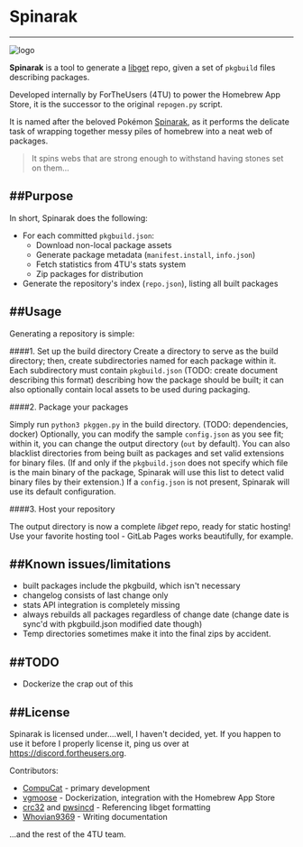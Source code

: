 # Spinarak
---
![logo](https://cdn.bulbagarden.net/upload/thumb/7/75/167Spinarak.png/100px-167Spinarak.png)

**Spinarak** is a tool to generate a [libget](https://github.com/vgmoose/libget) repo, given a set of `pkgbuild` files describing packages.

Developed internally by ForTheUsers (4TU) to power the Homebrew App Store, it is the successor to the original `repogen.py` script.

It is named after the beloved Pokémon [Spinarak](https://bulbapedia.bulbagarden.net/wiki/Spinarak_(Pok%C3%A9mon)), as it performs the delicate task of wrapping together messy piles of homebrew into a neat web of packages.

> It spins webs that are strong enough to withstand having stones set on them...

##Purpose
---

In short, Spinarak does the following:
- For each committed `pkgbuild.json`:
	- Download non-local package assets
	- Generate package metadata (`manifest.install`, `info.json`)
	- Fetch statistics from 4TU's stats system
	- Zip packages for distribution
- Generate the repository's index (`repo.json`), listing all built packages

##Usage
---

Generating a repository is simple:

####1. Set up the build directory
Create a directory to serve as the build directory; then, create subdirectories named for each package within it. Each subdirectory must contain `pkgbuild.json` (TODO: create document describing this format) describing how the package should be built; it can also optionally contain local assets to be used during packaging.

####2. Package your packages

Simply run `python3 pkggen.py` in the build directory. (TODO: dependencies, docker) Optionally, you can modify the sample `config.json` as you see fit; within it, you can change the output directory (`out` by default). You can also blacklist directories from being built as packages and set valid extensions for binary files. (If and only if the `pkgbuild.json` does not specify which file is the main binary of the package, Spinarak will use this list to detect valid binary files by their extension.) If a `config.json` is not present, Spinarak will use its default configuration.

####3. Host your repository

The output directory is now a complete *libget* repo, ready for static hosting! Use your favorite hosting tool - GitLab Pages works beautifully, for example.

##Known issues/limitations
---
- built packages include the pkgbuild, which isn't necessary
- changelog consists of last change only
- stats API integration is completely missing
- always rebuilds all packages regardless of change date (change date is sync'd with pkgbuild.json modified date though)
- Temp directories sometimes make it into the final zips by accident.

##TODO
---
- Dockerize the crap out of this

##License
---
Spinarak is licensed under....well, I haven't decided, yet. If you happen to use it before I properly license it, ping us over at https://discord.fortheusers.org.

Contributors:
- [CompuCat](https://compucat.me/about) - primary development
- [vgmoose](https://vgmoose.com) - Dockerization, integration with the Homebrew App Store
- [crc32](https://crc32.dev) and [pwsincd](https://github.com/pwsincd) - Referencing libget formatting
- [Whovian9369](https://https://cybre.space/@Whovian9369) - Writing documentation

...and the rest of the 4TU team.
